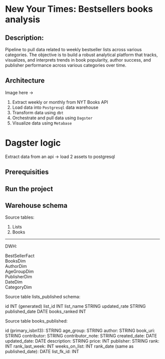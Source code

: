 # New Your Times: Bestsellers books analysis

## Description:

Pipeline to pull data related to weekly bestseller lists across various categories. The objective is to build a robust analytical platform that tracks, visualizes, and interprets trends in book popularity, author success, and publisher performance across various categories over time.

## Architecture

Image here ->

1. Extract weekly or monthly from NYT Books API
2. Load data into `Postgresql` data warehouse
3. Transform data using `dbt`
4. Orchestrate and pull data using `Dagster`
5. Visualize data using `Metabase` 

# Dagster logic

Extract data from an api -> load 2 assets to postgresql 

## Prerequisities

## Run the project

## Warehouse schema
Source tables:

1. Lists
2. Books
---------------
DWH:

BestSellerFact  
BooksDim  
AuthorDim  
AgeGroupDim  
PublisherDim  
DateDim  
CategoryDim  

Source table lists_published schema:

id INT (generated)
list_id INT
list_name STRING
updated_rate STRING
published_date DATE
books_ranked INT

Source table books_published:

id (primary_isbn13): STRING
age_group: STRING
author: STRING
book_uri: STRING
contributor: STRING
contributor_note: STRING
created_date: DATE
updated_date: DATE
description: STRING
price: INT
publisher: STRING
rank: INT
rank_last_week: INT
weeks_on_list: INT
rank_date (same as published_date): DATE
list_fk_id: INT






